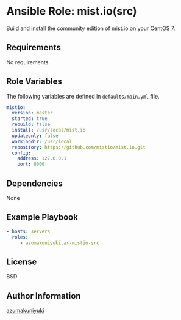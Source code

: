 Ansible Role: mist.io(src)
================================================================================
Build and install the community edition of mist.io on your CentOS 7.

Requirements
--------------------------------------------------------------------------------
No requirements.

Role Variables
--------------------------------------------------------------------------------
The following variables are defined in `defaults/main.yml` file.

```yaml
mistio:
  version: master
  started: true
  rebuild: false
  install: /usr/local/mist.io
  updateonly: false
  workingdir: /usr/local
  repository: https://github.com/mistio/mist.io.git
  config:
    address: 127.0.0.1
    port: 8000
```

Dependencies
--------------------------------------------------------------------------------
None

Example Playbook
--------------------------------------------------------------------------------
```yaml
- hosts: servers
  roles:
     - azumakuniyuki.ar-mistio-src
```

License
--------------------------------------------------------------------------------
BSD

Author Information
--------------------------------------------------------------------------------
[azumakuniyuki](http://nyaan.jp/)

